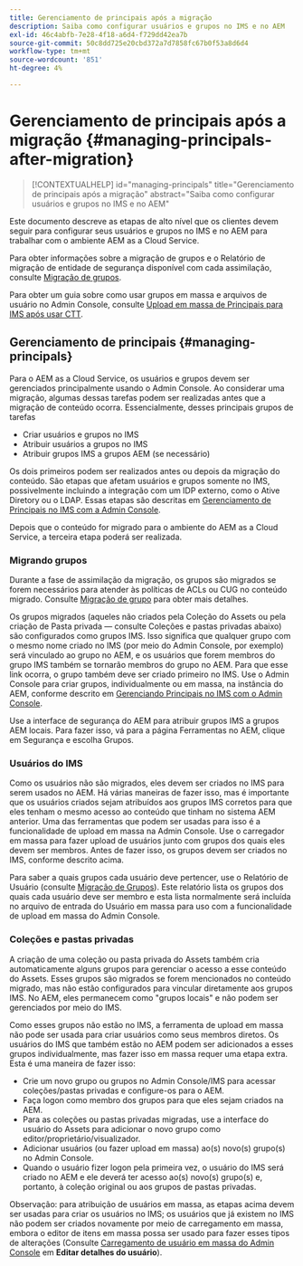 ```yaml
---
title: Gerenciamento de principais após a migração
description: Saiba como configurar usuários e grupos no IMS e no AEM
exl-id: 46c4abfb-7e28-4f18-a6d4-f729dd42ea7b
source-git-commit: 50c8dd725e20cbd372a7d7858fc67b0f53a8d6d4
workflow-type: tm+mt
source-wordcount: '851'
ht-degree: 4%

---
```


# Gerenciamento de principais após a migração {#managing-principals-after-migration}

>[!CONTEXTUALHELP]
>id="managing-principals"
>title="Gerenciamento de principais após a migração"
>abstract="Saiba como configurar usuários e grupos no IMS e no AEM"

Este documento descreve as etapas de alto nível que os clientes devem seguir para configurar seus usuários e grupos no IMS e no AEM para trabalhar com o ambiente AEM as a Cloud Service.

Para obter informações sobre a migração de grupos e o Relatório de migração de entidade de segurança disponível com cada assimilação, consulte [Migração de grupos](/help/journey-migration/content-transfer-tool/using-content-transfer-tool/group-migration.md).

Para obter um guia sobre como usar grupos em massa e arquivos de usuário no Admin Console, consulte [Upload em massa de Principais para IMS após usar CTT](/help/journey-migration/content-transfer-tool/using-content-transfer-tool/bulk-principal-uploading.md).

## Gerenciamento de principais {#managing-principals}

Para o AEM as a Cloud Service, os usuários e grupos devem ser gerenciados principalmente usando o Admin Console.  Ao considerar uma migração, algumas dessas tarefas podem ser realizadas antes que a migração de conteúdo ocorra.  Essencialmente, desses principais grupos de tarefas

* Criar usuários e grupos no IMS
* Atribuir usuários a grupos no IMS
* Atribuir grupos IMS a grupos AEM (se necessário)

Os dois primeiros podem ser realizados antes ou depois da migração do conteúdo.  São etapas que afetam usuários e grupos somente no IMS, possivelmente incluindo a integração com um IDP externo, como o Ative Diretory ou o LDAP.  Essas etapas são descritas em [Gerenciamento de Principais no IMS com a Admin Console](/help/journey-migration/managing-principals.md).

Depois que o conteúdo for migrado para o ambiente do AEM as a Cloud Service, a terceira etapa poderá ser realizada.

### Migrando grupos

Durante a fase de assimilação da migração, os grupos são migrados se forem necessários para atender às políticas de ACLs ou CUG no conteúdo migrado.  Consulte [Migração de grupo](/help/journey-migration/content-transfer-tool/using-content-transfer-tool/group-migration.md) para obter mais detalhes.

Os grupos migrados (aqueles não criados pela Coleção do Assets ou pela criação de Pasta privada — consulte Coleções e pastas privadas abaixo) são configurados como grupos IMS.  Isso significa que qualquer grupo com o mesmo nome criado no IMS (por meio do Admin Console, por exemplo) será vinculado ao grupo no AEM, e os usuários que forem membros do grupo IMS também se tornarão membros do grupo no AEM.  Para que esse link ocorra, o grupo também deve ser criado primeiro no IMS.  Use o Admin Console para criar grupos, individualmente ou em massa, na instância do AEM, conforme descrito em [Gerenciando Principais no IMS com o Admin Console](/help/journey-migration/managing-principals.md).

Use a interface de segurança do AEM para atribuir grupos IMS a grupos AEM locais. Para fazer isso, vá para a página Ferramentas no AEM, clique em Segurança e escolha Grupos.

### Usuários do IMS

Como os usuários não são migrados, eles devem ser criados no IMS para serem usados no AEM.  Há várias maneiras de fazer isso, mas é importante que os usuários criados sejam atribuídos aos grupos IMS corretos para que eles tenham o mesmo acesso ao conteúdo que tinham no sistema AEM anterior.  Uma das ferramentas que podem ser usadas para isso é a funcionalidade de upload em massa na Admin Console. Use o carregador em massa para fazer upload de usuários junto com grupos dos quais eles devem ser membros.  Antes de fazer isso, os grupos devem ser criados no IMS, conforme descrito acima.

Para saber a quais grupos cada usuário deve pertencer, use o Relatório de Usuário (consulte [Migração de Grupos](/help/journey-migration/content-transfer-tool/using-content-transfer-tool/group-migration.md)).  Este relatório lista os grupos dos quais cada usuário deve ser membro e esta lista normalmente será incluída no arquivo de entrada do Usuário em massa para uso com a funcionalidade de upload em massa do Admin Console.

### Coleções e pastas privadas

A criação de uma coleção ou pasta privada do Assets também cria automaticamente alguns grupos para gerenciar o acesso a esse conteúdo do Assets.  Esses grupos são migrados se forem mencionados no conteúdo migrado, mas não estão configurados para vincular diretamente aos grupos IMS. No AEM, eles permanecem como &quot;grupos locais&quot; e não podem ser gerenciados por meio do IMS.

Como esses grupos não estão no IMS, a ferramenta de upload em massa não pode ser usada para criar usuários como seus membros diretos.  Os usuários do IMS que também estão no AEM podem ser adicionados a esses grupos individualmente, mas fazer isso em massa requer uma etapa extra.  Esta é uma maneira de fazer isso:
* Crie um novo grupo ou grupos no Admin Console/IMS para acessar coleções/pastas privadas e configure-os para o AEM.
* Faça logon como membro dos grupos para que eles sejam criados na AEM.
* Para as coleções ou pastas privadas migradas, use a interface do usuário do Assets para adicionar o novo grupo como editor/proprietário/visualizador.
* Adicionar usuários (ou fazer upload em massa) ao(s) novo(s) grupo(s) no Admin Console.
* Quando o usuário fizer logon pela primeira vez, o usuário do IMS será criado no AEM e ele deverá ter acesso ao(s) novo(s) grupo(s) e, portanto, à coleção original ou aos grupos de pastas privadas.

Observação: para atribuição de usuários em massa, as etapas acima devem ser usadas para criar os usuários no IMS; os usuários que já existem no IMS não podem ser criados novamente por meio de carregamento em massa, embora o editor de itens em massa possa ser usado para fazer esses tipos de alterações (Consulte [Carregamento de usuário em massa do Admin Console](https://helpx.adobe.com/enterprise/using/bulk-upload-users.html) em **Editar detalhes do usuário**).
